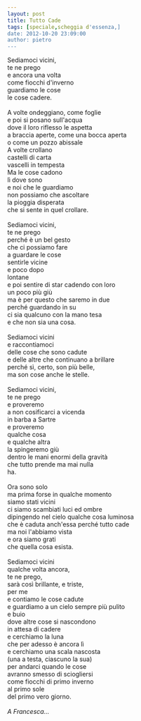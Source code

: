 ```yaml
---
layout: post
title: Tutto Cade
tags: [speciale,scheggia d'essenza,]
date: 2012-10-20 23:09:00
author: pietro
---
```

Sediamoci vicini,<br/>te ne prego<br/>e ancora una volta<br/>come fiocchi d'inverno<br/>guardiamo le cose<br/>le cose cadere.<br/><br/>A volte ondeggiano, come foglie<br/>e poi si posano sull'acqua<br/>dove il loro riflesso le aspetta<br/>a braccia aperte, come una bocca aperta<br/>o come un pozzo abissale<br/>A volte crollano<br/>castelli di carta<br/>vascelli in tempesta<br/>Ma le cose cadono<br/>lì dove sono<br/>e noi che le guardiamo<br/>non possiamo che ascoltare<br/>la pioggia disperata<br/>che si sente in quel crollare.<br/><br/>Sediamoci vicini,<br/>te ne prego<br/>perché è un bel gesto<br/>che ci possiamo fare<br/>a guardare le cose<br/>sentirle vicine<br/>e poco dopo<br/>lontane<br/>e poi sentire di star cadendo con loro<br/>un poco più giù<br/>ma è per questo che saremo in due<br/>perché guardando in su<br/>ci sia qualcuno con la mano tesa<br/>e che non sia una cosa.<br/><br/>Sediamoci vicini<br/>e raccontiamoci<br/>delle cose che sono cadute<br/>e delle altre che continuano a brillare<br/>perché sì, certo, son più belle,<br/>ma son cose anche le stelle.<br/><br/>Sediamoci vicini,<br/>te ne prego<br/>e proveremo<br/>a non cosificarci a vicenda<br/>in barba a Sartre<br/>e proveremo<br/>qualche cosa<br/>e qualche altra<br/>la spingeremo giù<br/>dentro le mani enormi della gravità<br/>che tutto prende ma mai nulla<br/>ha.<br/><br/>Ora sono solo<br/>ma prima forse in qualche momento<br/>siamo stati vicini<br/>ci siamo scambiati luci ed ombre<br/>dipingendo nel cielo qualche cosa luminosa<br/>che è caduta anch'essa perché tutto cade<br/>ma noi l'abbiamo vista<br/>e ora siamo grati<br/>che quella cosa esista.<br/><br/>Sediamoci vicini<br/>qualche volta ancora,<br/>te ne prego,<br/>sarà così brillante, e triste,<br/>per me<br/>e contiamo le cose cadute<br/>e guardiamo a un cielo sempre più pulito<br/>e buio<br/>dove altre cose si nascondono<br/>in attesa di cadere<br/>e cerchiamo la luna<br/>che per adesso è ancora lì<br/>e cerchiamo una scala nascosta<br/>(una a testa, ciascuno la sua)<br/>per andarci quando le cose<br/>avranno smesso di sciogliersi<br/>come fiocchi di primo inverno<br/>al primo sole<br/>del primo vero giorno.<br/><br/><i>A Francesca...&nbsp;</i>
